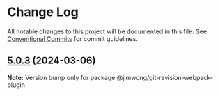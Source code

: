 # Change Log

All notable changes to this project will be documented in this file.
See [Conventional Commits](https://conventionalcommits.org) for commit guidelines.

## [5.0.3](https://github.com/jimwong666/FFEcoverage/compare/@jimwong/git-revision-webpack-plugin@5.0.2...@jimwong/git-revision-webpack-plugin@5.0.3) (2024-03-06)

**Note:** Version bump only for package @jimwong/git-revision-webpack-plugin
